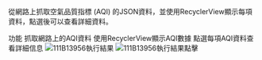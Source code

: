 從網路上抓取空氣品質指標 (AQI) 的JSON資料，並使用RecyclerView顯示每項資料，點選後可以查看詳細資料。

功能
抓取網路上的AQI資料
使用RecyclerView顯示AQI數據
點選每項AQI資料查看詳細信息
![111B13956執行結果](https://github.com/yiting28/AQI/assets/162410942/4a1a6180-452b-4d61-aa14-c60890e287b5)
![111B13956執行結果點擊](https://github.com/yiting28/AQI/assets/162410942/52a0a054-2908-464f-9511-c9aa4e451377)
